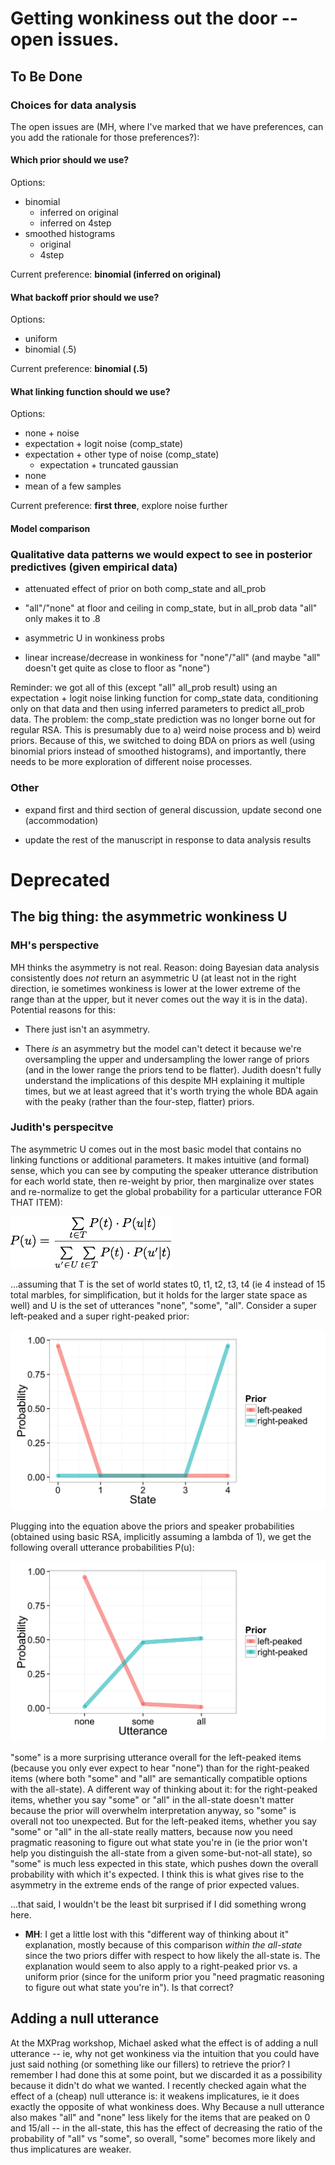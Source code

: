 # Getting wonkiness out the door -- open issues.

## To Be Done

### Choices for data analysis

The open issues are (MH, where I've marked that we have preferences, can you add the rationale for those preferences?):

#### Which prior should we use?

Options:

- binomial 
	- inferred on original
	- inferred on 4step
- smoothed histograms
	- original
	- 4step
	
Current preference:	**binomial (inferred on original)**

#### What backoff prior should we use? 

Options:

- uniform
- binomial (.5)

Current preference: **binomial (.5)**

#### What linking function should we use?

Options:

- none + noise	
- expectation + logit noise (comp_state)
- expectation + other type of noise (comp_state)
	- expectation + truncated gaussian
- none
- mean of a few samples

Current preference: **first three**, explore noise further

#### Model comparison	


### Qualitative data patterns we would expect to see in posterior predictives (given empirical data)

- attenuated effect of prior on both comp_state and all_prob

- "all"/"none" at floor and ceiling in comp_state, but in all_prob data "all" only makes it to .8

- asymmetric U in wonkiness probs

- linear increase/decrease in wonkiness for "none"/"all" (and maybe "all" doesn't get quite as close to floor as "none")

Reminder: we got all of this (except "all" all_prob result) using an expectation + logit noise linking function for comp_state data, conditioning only on that data and then using inferred parameters to predict all_prob data. The problem: the comp_state prediction was no longer borne out for regular RSA. This is presumably due to a) weird noise process and b) weird priors. Because of this, we switched to doing BDA on priors as well (using binomial priors instead of smoothed histograms), and importantly, there needs to be more exploration of different noise processes.

### Other

- expand first and third section of general discussion, update second one (accommodation)

- update the rest of the manuscript in response to data analysis results


# Deprecated

## The big thing: the asymmetric wonkiness U

### MH's perspective

MH thinks the asymmetry is not real. Reason: doing Bayesian data analysis consistently does *not* return an asymmetric U (at least not in the right direction, ie sometimes wonkiness is lower at the lower extreme of the range than at the upper, but it never comes out the way it is in the data). Potential reasons for this:

- There just isn't an asymmetry.

- There *is* an asymmetry but the model can't detect it because we're oversampling the upper and undersampling the lower range of priors (and in the lower range the priors tend to be flatter). Judith doesn't fully understand the implications of this despite MH explaining it multiple times, but we at least agreed that it's worth trying the whole BDA again with the peaky (rather than the four-step, flatter) priors.

### Judith's perspecitve

The asymmetric U comes out in the most basic model that contains no linking functions or additional parameters. It makes intuitive (and formal) sense, which you can see by computing the speaker utterance distribution for each world state,  then re-weight by prior, then marginalize over states and re-normalize to get the global probability for a particular utterance FOR THAT ITEM):  

![](/writing/_2015/_journal_cognition/pics/latex-formula1.png "")

...assuming that T is the set of world states t0, t1, t2, t3, t4 (ie 4 instead of 15 total marbles, for simplification, but it holds for the larger state space as well) and U is the set of utterances "none", "some", "all". Consider a super left-peaked and a super right-peaked prior:

![](/writing/_2015/_journal_cognition/pics/hypothetical-priors.png "")

Plugging into the equation above the priors and speaker probabilities  (obtained using basic RSA, implicitly assuming a lambda of 1), we get the following overall utterance probabilities P(u):

![](/writing/_2015/_journal_cognition/pics/utterance-probabilities.png "")


"some" is a more surprising utterance overall for the left-peaked items (because you only  ever expect to hear "none") than for the right-peaked items (where both "some" and "all" are semantically compatible options with the all-state). A different way of thinking about it: for the right-peaked items, whether you say "some" or "all" in the all-state doesn't matter because the prior will overwhelm interpretation anyway, so "some" is overall not too unexpected. But for the left-peaked items, whether you say "some" or "all" in the all-state really matters, because now you need pragmatic reasoning to figure out what state you're in (ie the prior won't help you distinguish the all-state from a given some-but-not-all state), so "some" is much less expected in this state, which pushes down the overall probability with which it's expected. I think this is what gives rise to the asymmetry in the extreme ends of the range of prior expected values.

...that said, I wouldn't be the least bit surprised if I did something wrong here.

- **MH**: I get a little lost with this "different way of thinking about it" explanation, mostly because of this comparison *within the all-state* since the two priors differ with respect to how likely the all-state is. The explanation would seem to also apply to a right-peaked prior vs. a uniform prior (since for the uniform prior you "need pragmatic reasoning to figure out what state you're in"). Is that correct?


## Adding a null utterance

At the MXPrag workshop, Michael asked what the effect is of adding a null utterance -- ie, why not get wonkiness via the intuition that you could have just said nothing (or something like our fillers) to retrieve the prior? I remember I had done this at some point, but we discarded it as a possibility because it didn't do what we wanted. I recently checked again what the effect of a (cheap) null utterance is: it weakens implicatures, ie it does exactly the opposite of what wonkiness does. Why Because a null utterance also makes "all" and "none" less likely for the items that are peaked on 0 and 15/all -- in the all-state, this has the effect of decreasing the ratio of the probability of "all" vs "some", so overall, "some" becomes more likely and thus implicatures are weaker.




